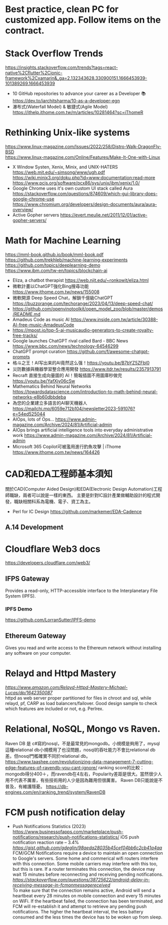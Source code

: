 # Best practice, clean PC for customized app. Follow items on the contract.
# Stack Overflow Trends
https://insights.stackoverflow.com/trends?tags=react-native%2Cflutter%2Cionic-framework%2Cxamarin&_ga=2.132343628.330900151.1666453939-101389269.1666453939
 - 10 GitHub repositories to advance your career as a Developer 📚
<br> https://dev.to/iarchitsharma/10-as-a-developer-egn
 - 瀑布式(Waterfall Model) & 敏捷式(Agile Model) https://ithelp.ithome.com.tw/m/articles/10281464?sc=iThomeR
# Rethinking Unix-like systems
https://www.linux-magazine.com/Issues/2022/258/Distro-Walk-DragonFly-BSD <br>
https://www.linux-magazine.com/Online/Features/Make-It-One-with-Linux
 - X Window Systen, Xenix, Minix, and UNIX-HATERS 
 <br> https://web.mit.edu/~simsong/www/ugh.pdf
 <br> https://wiki.minix3.org/doku.php?id=www:documentation:read-more
 <br> https://www.pcjs.org/software/pcx86/sys/unix/ibm/xenix/1.0/
 - Google Chrome uses it's own custom UI stack called Aura
 <br> https://stackoverflow.com/questions/874609/which-gui-library-does-google-chrome-use
 <br> https://www.chromium.org/developers/design-documents/aura/aura-overview/
 - Active Gopher servers https://evert.meulie.net/2011/12/01/active-gopher-servers/
# Math for Machine Learning 
https://mml-book.github.io/book/mml-book.pdf <br>
https://github.com/trekhleb/machine-learning-experiments <br>
https://github.com/topics/deeplearning-demo <br>
https://www.ibm.com/tw-en/topics/blockchain-ai
 - Eliza, a chatbot therapist https://web.njit.edu/~ronkowit/eliza.html
 - 微軟計畫以ChatGPT強化Bing搜尋功能 https://www.ithome.com.tw/news/155008
 - 微軟開源 Deep Speed Chat，解鎖千億級ChatGPT https://buzzorange.com/techorange/2023/04/13/deep-speed-chat/
 - https://github.com/openvinotoolkit/open_model_zoo/blob/master/demos/README.md
 - Amadeus Code as music AI https://www.inside.com.tw/article/30388-AI-free-music-AmadeusCode
 - https://mpost.io/top-5-ai-musicaudio-generators-to-create-royalty-free-tracks/
 - Google launches ChatGPT rival called Bard - BBC News https://www.bbc.com/news/technology-64546299
 - ChatGPT prompt curation https://github.com/f/awesome-chatgpt-prompts
 - 格斗之王！AI写出来的AI竟然这么强！https://youtu.be/B7bYZ5ZFbl0
 - 災防數據與機器學習整合應用開發 https://www.itdr.tw/results/2357913791
 - Recraft 直接生成向量圖的 AI！簡報插圖不用圖庫秒做完 https://youtu.be/YafXjy06cSw
 - Mathematics Behind Neural Networks https://towardsdatascience.com/introduction-to-math-behind-neural-networks-e8b60dbbdeba
 - 為您的企業建立多語言的AI聊天機器人 https://mailchi.mp/6059e712b104/newsletter2023-591076?e=54ed525044
 - AIOps, lots of Ops...
https://www.admin-magazine.com/Archive/2024/81/Artificial-admin
 - AIOps brings artificial intelligence tools into everyday administrative work https://www.admin-magazine.com/Archive/2024/81/Artificial-admin
 - Microsoft 365 Copilot可被濫用進行釣魚攻擊 | iThome https://www.ithome.com.tw/news/164426

# CAD和EDA工程師基本須知
關於CAD(Computer Aided Design)和EDA(Electronic Design Automation)工程師職缺，兩者可以說是一樣的東西。 主要是針對IC設計產業做輔助設計的程式開發，職缺相關科系為電機、電子、資工為主。 
 -  Perl for IC Design https://github.com/markemer/EDA-Cadence
## A.14 Development
# Cloudflare Web3 docs
https://developers.cloudflare.com/web3/
## IFPS Gateway
Provides a read-only, HTTP-accessible interface to the Interplanetary File System (IPFS).​​
### IPFS Demo
https://github.com/LorranSutter/IPFS-demo
## Ethereum Gateway
Gives you read and write access to the Ethereum network without installing any software on your computer.
# Relayd and Httpd Mastery
<i>https://www.amazon.com/Relayd-Httpd-Mastery-Michael-Lucas/dp/1642350087</i><br>
httpd as web server proper partitioned for files in chroot and sql, while relayd, pf, CARP as load balancers/failover. Good design sample to check which features are included or not, e.g. Perlrex.
# Relational, NoSQL, Mongo vs Raven.
Raven DB 是 c#寫的nosql，不是最常見的mongodb。小規模是夠用了，mysql這種relational db小規模用了也沒問題，nosql的吞吐能力不會比relational db差。但nosql門檻確實不同於relational db。 https://www.taashee.com/revolutionizing-data-management-7-cutting-edge-features-of-ravendb-you-cant-ignore/ ranking score的比較：mongodb得分400＋，而ravendb在4左右，Popularity差距是很大。當然很少人用不代表不厲害，有些技術用的人少是因為難用但很厲害。 Raven DB只能說是不普及，有維護隱憂。 https://db-engines.com/en/ranking_trend/system/RavenDB
# FCM push notification delay
 - Push Notifications Statistics (2023) https://www.businessofapps.com/marketplace/push-notifications/research/push-notifications-statistics/ iOS push notification reaction rate – 3.4%
<br><i>https://gist.github.com/gdeglin/98aeda28035b45cef04bb6c2cb41a4aa</i><br>
FCM/GCM Notifications require a device to maintain an open connection to Google's servers. Some home and commerical wifi routers interfere with this connection. Some mobile carriers may interfere with this too, but this is rare. If a router terminates this connection, the device may wait 15 minutes before reconnecting and receiving pending notifications.
<i>https://stackoverflow.com/questions/38725622/android-delay-in-receiving-message-in-fcmonmessagereceived</i><br>
To make sure that the connection remains active, Android will send a heartbeat every 28 minutes on mobile connection and every 15 minutes on WiFi. If the heartbeat failed, the connection has been terminated, and FCM will re-establish it and attempt to retrieve any pending push notifications. The higher the heartbeat interval, the less battery consumed and the less times the device has to be woken up from sleep.
